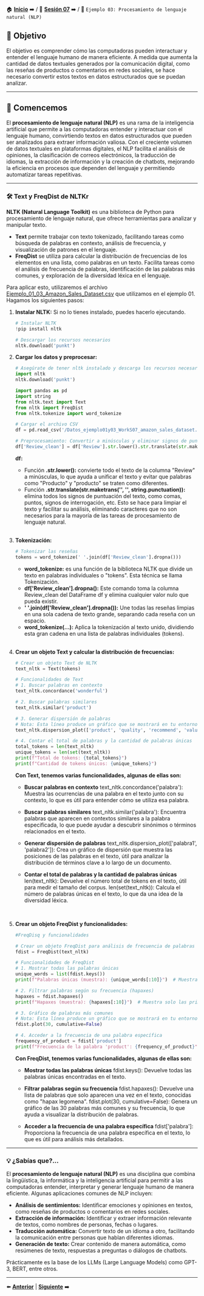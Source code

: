 🏠 [**Inicio**](../../Readme.md) ➡️ / 📖 [**Sesión 07**](../Readme.md) ➡️ / 📝 `Ejemplo 03: Procesamiento de lenguaje natural (NLP)`

## 🎯 Objetivo

El objetivo es comprender cómo las computadoras pueden interactuar y entender el lenguaje humano de manera eficiente. A medida que aumenta la cantidad de datos textuales generados por la comunicación digital, como las reseñas de productos o comentarios en redes sociales, se hace necesario convertir estos textos en datos estructurados que se puedan analizar.

---

## 🚀 Comencemos

El **procesamiento de lenguaje natural (NLP)** es una rama de la inteligencia artificial que permite a las computadoras entender y interactuar con el lenguaje humano, convirtiendo textos en datos estructurados que pueden ser analizados para extraer información valiosa. Con el creciente volumen de datos textuales en plataformas digitales, el NLP facilita el análisis de opiniones, la clasificación de correos electrónicos, la traducción de idiomas, la extracción de información y la creación de chatbots, mejorando la eficiencia en procesos que dependen del lenguaje y permitiendo automatizar tareas repetitivas.

---

### 🛠️ **Text y FreqDist de NLTKr**

**NLTK (Natural Language Toolkit)** es una biblioteca de Python para procesamiento de lenguaje natural, que ofrece herramientas para analizar y manipular texto. 
- **Text** permite trabajar con texto tokenizado, facilitando tareas como búsqueda de palabras en contexto, análisis de frecuencia, y visualización de patrones en el lenguaje. 
- **FreqDist** se utiliza para calcular la distribución de frecuencias de los elementos en una lista, como palabras en un texto. Facilita tareas como el análisis de frecuencia de palabras, identificación de las palabras más comunes, y exploración de la diversidad léxica en el lenguaje.

Para aplicar esto, utilizaremos el archivo [Ejemplo_01_03_Amazon_Sales_Dataset.csv](../../Datasets/S07/Ejemplo_01_03_Amazon_Sales_Dataset.csv) que utilizamos en el ejemplo 01. Hagamos los siguientes pasos:

1. **Instalar NLTK:** Si no lo tienes instalado, puedes hacerlo ejecutando.
    ```python
    # Instalar NLTK
    !pip install nltk

    # Descargar los recursos necesarios
    nltk.download('punkt')
    ```

2. **Cargar los datos y preprocesar:**

    ```python
    # Asegúrate de tener nltk instalado y descarga los recursos necesarios
    import nltk
    nltk.download('punkt')

    import pandas as pd
    import string
    from nltk.text import Text
    from nltk import FreqDist
    from nltk.tokenize import word_tokenize

    # Cargar el archivo CSV
    df = pd.read_csv('/Datos_ejemplo01y03_WorkS07_amazon_sales_dataset.csv')

    # Preprocesamiento: Convertir a minúsculas y eliminar signos de puntuación
    df['Review_clean'] = df['Review'].str.lower().str.translate(str.maketrans('', '', string.punctuation))
    ```

    **df:**
    - Función **.str.lower():** convierte todo el texto de la columna "Review" a minúsculas, lo que ayuda a unificar el texto y evitar que palabras como "Producto" y "producto" se traten como diferentes.
    - Función **.str.translate(str.maketrans('', '', string.punctuation)):** elimina todos los signos de puntuación del texto, como comas, puntos, signos de interrogación, etc. Esto se hace para limpiar el texto y facilitar su análisis, eliminando caracteres que no son necesarios para la mayoría de las tareas de procesamiento de lenguaje natural.

    <br>

3. **Tokenización:**

    ```python
    # Tokenizar las reseñas
    tokens = word_tokenize(' '.join(df['Review_clean'].dropna()))
    ```

    - **word_tokenize:** es una función de la biblioteca NLTK que divide un texto en palabras individuales o "tokens". Esta técnica se llama Tokenización.
    - **df['Review_clean'].dropna():** Este comando toma la columna Review_clean del DataFrame df y elimina cualquier valor nulo que pueda existir.
    - **' '.join(df['Review_clean'].dropna()):** Une todas las reseñas limpias en una sola cadena de texto grande, separando cada reseña con un espacio.
    - **word_tokenize(...):** Aplica la tokenización al texto unido, dividiendo esta gran cadena en una lista de palabras individuales (tokens).

    <br>

4. **Crear un objeto Text y calcular la distribución de frecuencias:**

    ```python
    # Crear un objeto Text de NLTK
    text_nltk = Text(tokens)

    # Funcionalidades de Text
    # 1. Buscar palabras en contexto
    text_nltk.concordance('wonderful')

    # 2. Buscar palabras similares
    text_nltk.similar('product')

    # 3. Generar dispersión de palabras
    # Nota: Esta línea produce un gráfico que se mostrará en tu entorno local
    text_nltk.dispersion_plot(['product', 'quality', 'recommend', 'value'])

    # 4. Contar el total de palabras y la cantidad de palabras únicas
    total_tokens = len(text_nltk)
    unique_tokens = len(set(text_nltk))
    print(f"Total de tokens: {total_tokens}")
    print(f"Cantidad de tokens únicos: {unique_tokens}")
    ```

    **Con Text, tenemos varias funcionalidades, algunas de ellas son:**
    - **Buscar palabras en contexto**
    text_nltk.concordance('palabra'): Muestra las ocurrencias de una palabra en el texto junto con su contexto, lo que es útil para entender cómo se utiliza esa palabra.

    - **Buscar palabras similares**
    text_nltk.similar('palabra'): Encuentra palabras que aparecen en contextos similares a la palabra especificada, lo que puede ayudar a descubrir sinónimos o términos relacionados en el texto.

    - **Generar dispersión de palabras**
    text_nltk.dispersion_plot(['palabra1', 'palabra2']): Crea un gráfico de dispersión que muestra las posiciones de las palabras en el texto, útil para analizar la distribución de términos clave a lo largo de un documento.

    - **Contar el total de palabras y la cantidad de palabras únicas**
    len(text_nltk): Devuelve el número total de tokens en el texto, útil para medir el tamaño del corpus.
    len(set(text_nltk)): Calcula el número de palabras únicas en el texto, lo que da una idea de la diversidad léxica.

    <br>

5. **Crear un objeto FreqDist y funcionalidades:**

    ```python
    #FreqDisq y funcionalidades

    # Crear un objeto FreqDist para análisis de frecuencia de palabras
    fdist = FreqDist(text_nltk)

    # Funcionalidades de FreqDist
    # 1. Mostrar todas las palabras únicas
    unique_words = list(fdist.keys())
    print(f"Palabras únicas (muestra): {unique_words[:10]}")  # Muestra solo las primeras 10 palabras únicas

    # 2. Filtrar palabras según su frecuencia (hapaxes)
    hapaxes = fdist.hapaxes()
    print(f"Hapaxes (muestra): {hapaxes[:10]}")  # Muestra solo las primeras 10 hapaxes

    # 3. Gráfico de palabras más comunes
    # Nota: Esta línea produce un gráfico que se mostrará en tu entorno local
    fdist.plot(30, cumulative=False)

    # 4. Acceder a la frecuencia de una palabra específica
    frequency_of_product = fdist['product']
    print(f"Frecuencia de la palabra 'product': {frequency_of_product}")
    ```

    **Con FreqDist, tenemos varias funcionalidades, algunas de ellas son:**
    - **Mostrar todas las palabras únicas**
    fdist.keys(): Devuelve todas las palabras únicas encontradas en el texto.

    - **Filtrar palabras según su frecuencia**
    fdist.hapaxes(): Devuelve una lista de palabras que solo aparecen una vez en el texto, conocidas como "hapax legomena".
    fdist.plot(30, cumulative=False): Genera un gráfico de las 30 palabras más comunes y su frecuencia, lo que ayuda a visualizar la distribución de palabras.

    - **Acceder a la frecuencia de una palabra específica**
    fdist['palabra']: Proporciona la frecuencia de una palabra específica en el texto, lo que es útil para análisis más detallados.


---

### 💡 **¿Sabías que?...**

El **procesamiento de lenguaje natural (NLP)** es una disciplina que combina la lingüística, la informática y la inteligencia artificial para permitir a las computadoras entender, interpretar y generar lenguaje humano de manera eficiente. Algunas aplicaciones comunes de NLP incluyen:

- **Análisis de sentimientos:** Identificar emociones y opiniones en textos, como reseñas de productos o comentarios en redes sociales.
- **Extracción de información:** Identificar y extraer información relevante de textos, como nombres de personas, fechas o lugares.
- **Traducción automática:** Convertir texto de un idioma a otro, facilitando la comunicación entre personas que hablan diferentes idiomas.
- **Generación de texto:** Crear contenido de manera automática, como resúmenes de texto, respuestas a preguntas o diálogos de chatbots.

Prácticamente es la base de los LLMs (Large Language Models) como GPT-3, BERT, entre otros.

---

⬅️ [**Anterior**](../Readme.md) | [**Siguiente**](../Reto-03/Readme.md) ➡️